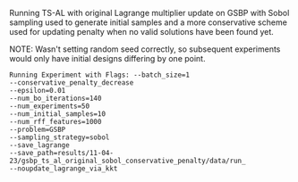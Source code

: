 Running TS-AL with original Lagrange multiplier update on GSBP with Sobol sampling 
used to generate initial samples and a more conservative scheme used for updating
penalty when no valid solutions have been found yet.

NOTE: Wasn't setting random seed correctly, so subsequent experiments would only
have initial designs differing by one point.

``` 
Running Experiment with Flags: --batch_size=1
--conservative_penalty_decrease
--epsilon=0.01
--num_bo_iterations=140
--num_experiments=50
--num_initial_samples=10
--num_rff_features=1000
--problem=GSBP
--sampling_strategy=sobol
--save_lagrange
--save_path=results/11-04-23/gsbp_ts_al_original_sobol_conservative_penalty/data/run_
--noupdate_lagrange_via_kkt
```